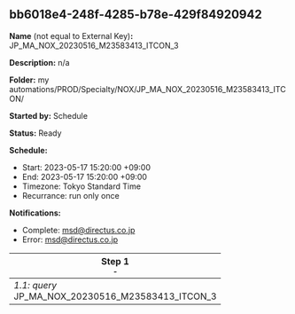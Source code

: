 ## bb6018e4-248f-4285-b78e-429f84920942

**Name** (not equal to External Key)**:** JP_MA_NOX_20230516_M23583413_ITCON_3

**Description:** n/a

**Folder:** my automations/PROD/Specialty/NOX/JP_MA_NOX_20230516_M23583413_ITCON/

**Started by:** Schedule

**Status:** Ready

**Schedule:**

* Start: 2023-05-17 15:20:00 +09:00
* End: 2023-05-17 15:20:00 +09:00
* Timezone: Tokyo Standard Time
* Recurrance: run only once

**Notifications:**

* Complete: msd@directus.co.jp
* Error: msd@directus.co.jp

| Step 1<br>_<small>-</small>_ |
| --- |
| _1.1: query_<br>JP_MA_NOX_20230516_M23583413_ITCON_3 |
